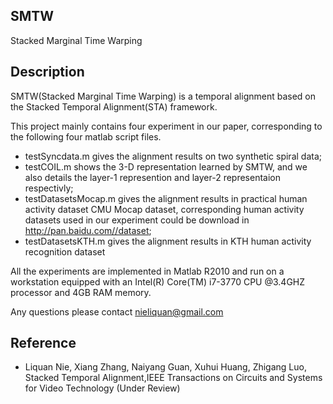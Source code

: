 SMTW
------
Stacked Marginal Time Warping

Description
----------------
SMTW(Stacked Marginal Time Warping) is a temporal alignment based on the Stacked Temporal Alignment(STA) framework.

This project mainly contains four experiment in our paper, corresponding to the following four matlab script files.

* testSyncdata.m gives the alignment results on two synthetic spiral data;
* testCOIL.m shows the 3-D representation learned by SMTW, and we also details the layer-1 represention and layer-2 representaion respectivly;
* testDatasetsMocap.m gives the alignment results in practical human activity dataset CMU Mocap dataset, corresponding human activity datasets used in our experiment could be download in http://pan.baidu.com//dataset;
* testDatasetsKTH.m gives the alignment results in KTH human activity recognition dataset

All the experiments are implemented in Matlab R2010 and run on a workstation equipped with an Intel(R) Core(TM) i7-3770 CPU @3.4GHZ processor and 4GB RAM memory.

Any questions please contact nieliquan@gmail.com

Reference
----------------
- Liquan Nie, Xiang Zhang, Naiyang Guan, Xuhui Huang, Zhigang Luo, Stacked Temporal Alignment,IEEE Transactions on Circuits and Systems for Video Technology (Under Review)
